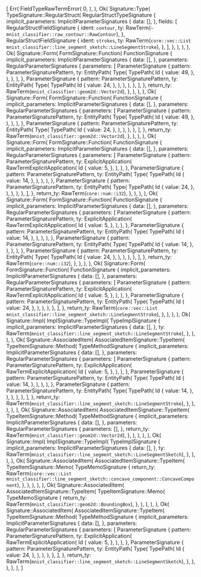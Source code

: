 [
    Err(
        FieldTypeRawTermError(
            0,
        ),
    ),
    Ok(
        Signature::Type(
            TypeSignature::RegularStruct(
                RegularStructTypeSignature {
                    implicit_parameters: ImplicitParameterSignatures {
                        data: [],
                    },
                    fields: [
                        RegularStructFieldSignature {
                            ident: `contour`,
                            ty: RawTerm(`~ mnist_classifier::raw_contour::RawContour`),
                        },
                        RegularStructFieldSignature {
                            ident: `strokes`,
                            ty: RawTerm(`core::vec::List mnist_classifier::line_segment_sketch::LineSegmentStroke`),
                        },
                    ],
                },
            ),
        ),
    ),
    Ok(
        Signature::Form(
            FormSignature::Function(
                FunctionSignature {
                    implicit_parameters: ImplicitParameterSignatures {
                        data: [],
                    },
                    parameters: RegularParameterSignatures {
                        parameters: [
                            ParameterSignature {
                                pattern: ParameterSignaturePattern,
                                ty: EntityPath(
                                    Type(
                                        TypePath(
                                            Id {
                                                value: 49,
                                            },
                                        ),
                                    ),
                                ),
                            },
                            ParameterSignature {
                                pattern: ParameterSignaturePattern,
                                ty: EntityPath(
                                    Type(
                                        TypePath(
                                            Id {
                                                value: 24,
                                            },
                                        ),
                                    ),
                                ),
                            },
                        ],
                    },
                    return_ty: RawTerm(`mnist_classifier::geom2d::Vector2d`),
                },
            ),
        ),
    ),
    Ok(
        Signature::Form(
            FormSignature::Function(
                FunctionSignature {
                    implicit_parameters: ImplicitParameterSignatures {
                        data: [],
                    },
                    parameters: RegularParameterSignatures {
                        parameters: [
                            ParameterSignature {
                                pattern: ParameterSignaturePattern,
                                ty: EntityPath(
                                    Type(
                                        TypePath(
                                            Id {
                                                value: 49,
                                            },
                                        ),
                                    ),
                                ),
                            },
                            ParameterSignature {
                                pattern: ParameterSignaturePattern,
                                ty: EntityPath(
                                    Type(
                                        TypePath(
                                            Id {
                                                value: 24,
                                            },
                                        ),
                                    ),
                                ),
                            },
                        ],
                    },
                    return_ty: RawTerm(`mnist_classifier::geom2d::Vector2d`),
                },
            ),
        ),
    ),
    Ok(
        Signature::Form(
            FormSignature::Function(
                FunctionSignature {
                    implicit_parameters: ImplicitParameterSignatures {
                        data: [],
                    },
                    parameters: RegularParameterSignatures {
                        parameters: [
                            ParameterSignature {
                                pattern: ParameterSignaturePattern,
                                ty: ExplicitApplication(
                                    RawTermExplicitApplication(
                                        Id {
                                            value: 5,
                                        },
                                    ),
                                ),
                            },
                            ParameterSignature {
                                pattern: ParameterSignaturePattern,
                                ty: EntityPath(
                                    Type(
                                        TypePath(
                                            Id {
                                                value: 14,
                                            },
                                        ),
                                    ),
                                ),
                            },
                            ParameterSignature {
                                pattern: ParameterSignaturePattern,
                                ty: EntityPath(
                                    Type(
                                        TypePath(
                                            Id {
                                                value: 24,
                                            },
                                        ),
                                    ),
                                ),
                            },
                        ],
                    },
                    return_ty: RawTerm(`core::num::i32`),
                },
            ),
        ),
    ),
    Ok(
        Signature::Form(
            FormSignature::Function(
                FunctionSignature {
                    implicit_parameters: ImplicitParameterSignatures {
                        data: [],
                    },
                    parameters: RegularParameterSignatures {
                        parameters: [
                            ParameterSignature {
                                pattern: ParameterSignaturePattern,
                                ty: ExplicitApplication(
                                    RawTermExplicitApplication(
                                        Id {
                                            value: 5,
                                        },
                                    ),
                                ),
                            },
                            ParameterSignature {
                                pattern: ParameterSignaturePattern,
                                ty: EntityPath(
                                    Type(
                                        TypePath(
                                            Id {
                                                value: 14,
                                            },
                                        ),
                                    ),
                                ),
                            },
                            ParameterSignature {
                                pattern: ParameterSignaturePattern,
                                ty: EntityPath(
                                    Type(
                                        TypePath(
                                            Id {
                                                value: 14,
                                            },
                                        ),
                                    ),
                                ),
                            },
                            ParameterSignature {
                                pattern: ParameterSignaturePattern,
                                ty: EntityPath(
                                    Type(
                                        TypePath(
                                            Id {
                                                value: 24,
                                            },
                                        ),
                                    ),
                                ),
                            },
                        ],
                    },
                    return_ty: RawTerm(`core::num::i32`),
                },
            ),
        ),
    ),
    Ok(
        Signature::Form(
            FormSignature::Function(
                FunctionSignature {
                    implicit_parameters: ImplicitParameterSignatures {
                        data: [],
                    },
                    parameters: RegularParameterSignatures {
                        parameters: [
                            ParameterSignature {
                                pattern: ParameterSignaturePattern,
                                ty: ExplicitApplication(
                                    RawTermExplicitApplication(
                                        Id {
                                            value: 5,
                                        },
                                    ),
                                ),
                            },
                            ParameterSignature {
                                pattern: ParameterSignaturePattern,
                                ty: EntityPath(
                                    Type(
                                        TypePath(
                                            Id {
                                                value: 24,
                                            },
                                        ),
                                    ),
                                ),
                            },
                        ],
                    },
                    return_ty: RawTerm(`core::vec::List mnist_classifier::line_segment_sketch::LineSegmentStroke`),
                },
            ),
        ),
    ),
    Ok(
        Signature::Impl(
            ImplSignature::TypeImpl(
                TypeImplSignature {
                    implicit_parameters: ImplicitParameterSignatures {
                        data: [],
                    },
                    ty: RawTerm(`mnist_classifier::line_segment_sketch::LineSegmentStroke`),
                },
            ),
        ),
    ),
    Ok(
        Signature::AssociatedItem(
            AssociatedItemSignature::TypeItem(
                TypeItemSignature::Method(
                    TypeMethodSignature {
                        implicit_parameters: ImplicitParameterSignatures {
                            data: [],
                        },
                        parameters: RegularParameterSignatures {
                            parameters: [
                                ParameterSignature {
                                    pattern: ParameterSignaturePattern,
                                    ty: ExplicitApplication(
                                        RawTermExplicitApplication(
                                            Id {
                                                value: 5,
                                            },
                                        ),
                                    ),
                                },
                                ParameterSignature {
                                    pattern: ParameterSignaturePattern,
                                    ty: EntityPath(
                                        Type(
                                            TypePath(
                                                Id {
                                                    value: 14,
                                                },
                                            ),
                                        ),
                                    ),
                                },
                                ParameterSignature {
                                    pattern: ParameterSignaturePattern,
                                    ty: EntityPath(
                                        Type(
                                            TypePath(
                                                Id {
                                                    value: 14,
                                                },
                                            ),
                                        ),
                                    ),
                                },
                            ],
                        },
                        return_ty: RawTerm(`mnist_classifier::line_segment_sketch::LineSegmentStroke`),
                    },
                ),
            ),
        ),
    ),
    Ok(
        Signature::AssociatedItem(
            AssociatedItemSignature::TypeItem(
                TypeItemSignature::Method(
                    TypeMethodSignature {
                        implicit_parameters: ImplicitParameterSignatures {
                            data: [],
                        },
                        parameters: RegularParameterSignatures {
                            parameters: [],
                        },
                        return_ty: RawTerm(`mnist_classifier::geom2d::Vector2d`),
                    },
                ),
            ),
        ),
    ),
    Ok(
        Signature::Impl(
            ImplSignature::TypeImpl(
                TypeImplSignature {
                    implicit_parameters: ImplicitParameterSignatures {
                        data: [],
                    },
                    ty: RawTerm(`mnist_classifier::line_segment_sketch::LineSegmentSketch`),
                },
            ),
        ),
    ),
    Ok(
        Signature::AssociatedItem(
            AssociatedItemSignature::TypeItem(
                TypeItemSignature::Memo(
                    TypeMemoSignature {
                        return_ty: RawTerm(`core::vec::List mnist_classifier::line_segment_sketch::concave_component::ConcaveComponent`),
                    },
                ),
            ),
        ),
    ),
    Ok(
        Signature::AssociatedItem(
            AssociatedItemSignature::TypeItem(
                TypeItemSignature::Memo(
                    TypeMemoSignature {
                        return_ty: RawTerm(`mnist_classifier::geom2d::BoundingBox`),
                    },
                ),
            ),
        ),
    ),
    Ok(
        Signature::AssociatedItem(
            AssociatedItemSignature::TypeItem(
                TypeItemSignature::Method(
                    TypeMethodSignature {
                        implicit_parameters: ImplicitParameterSignatures {
                            data: [],
                        },
                        parameters: RegularParameterSignatures {
                            parameters: [
                                ParameterSignature {
                                    pattern: ParameterSignaturePattern,
                                    ty: ExplicitApplication(
                                        RawTermExplicitApplication(
                                            Id {
                                                value: 5,
                                            },
                                        ),
                                    ),
                                },
                                ParameterSignature {
                                    pattern: ParameterSignaturePattern,
                                    ty: EntityPath(
                                        Type(
                                            TypePath(
                                                Id {
                                                    value: 24,
                                                },
                                            ),
                                        ),
                                    ),
                                },
                            ],
                        },
                        return_ty: RawTerm(`mnist_classifier::line_segment_sketch::LineSegmentSketch`),
                    },
                ),
            ),
        ),
    ),
]